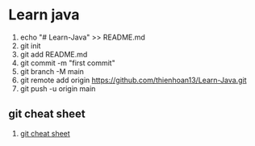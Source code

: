 # Learn java

1. echo "# Learn-Java" >> README.md
1. git init
1. git add README.md
1. git commit -m "first commit"
1. git branch -M main
1. git remote add origin https://github.com/thienhoan13/Learn-Java.git
1. git push -u origin main

## git cheat sheet
1. [git cheat sheet](https://training.github.com/downloads/github-git-cheat-sheet.pdf)